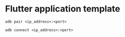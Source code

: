 # Flutter application template

```
adb pair <ip_address>:<port>

adb connect <ip_address>:<port>
```

